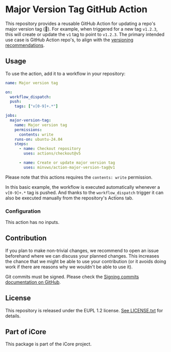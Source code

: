 # Major Version Tag GitHub Action

This repository provides a reusable GitHub Action for updating a repo's major version tag (:saluting_face:). For example, when triggered for a new tag `v1.2.3`, this will create or update the `v1` tag to point to `v1.2.3`. The primary intended use case is GitHub Action repo's, to align with the [versioning recommendations](https://github.com/actions/toolkit/blob/master/docs/action-versioning.md#recommendations).

## Usage

To use the action, add it to a workflow in your repository:

```yml
name: Major version tag

on:
  workflow_dispatch:
  push:
    tags: ["v[0-9]+.*"]

jobs:
  major-version-tag:
    name: Major version tag
    permissions:
      contents: write
    runs-on: ubuntu-24.04
    steps:
      - name: Checkout repository
        uses: actions/checkout@v5

      - name: Create or update major version tag
        uses: minvws/action-major-version-tag@v1
```

Please note that this actions requires the `contents: write` permission.

In this basic example, the workflow is executed automatically whenever a `v[0-9]+.*` tag is pushed. And thanks to the `workflow_dispatch` trigger it can also be executed manually from the repository's Actions tab.

### Configuration

This action has no inputs.

## Contribution

If you plan to make non-trivial changes, we recommend to open an issue beforehand where we can discuss your planned changes.
This increases the chance that we might be able to use your contribution (or it avoids doing work if there are reasons why we wouldn't be able to use it).

Git commits must be signed. Please check the [Signing commits documentation on GitHub](https://docs.github.com/en/github/authenticating-to-github/signing-commits).

## License

This repository is released under the EUPL 1.2 license. [See LICENSE.txt](./LICENSE.txt) for details.

## Part of iCore

This package is part of the iCore project.
